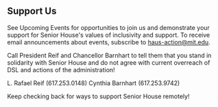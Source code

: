 ## Support Us

See Upcoming Events for opportunities to join us and demonstrate your support for Senior House's values of inclusivity and support. To receive email announcements about events, subscribe to haus-action@mit.edu. 

Call President Reif and Chancellor Barnhart to tell them that you stand in solidarity with Senior House and do not agree with current overreach of DSL and actions of the administration!

  L. Rafael Reif (617.253.0148) 
  Cynthia Barnhart (617.253.9742)

Keep checking back for ways to support Senior House remotely!

